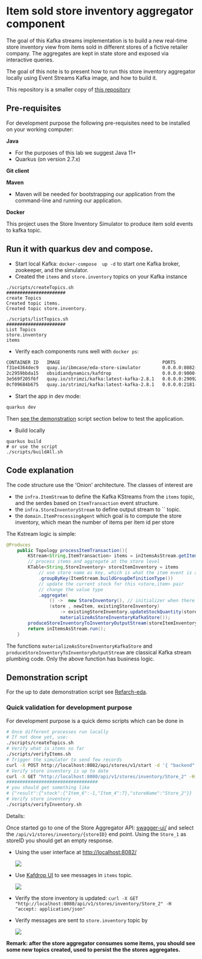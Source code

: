 # Item sold store inventory aggregator component

The goal of this Kafka streams implementation is to build a new real-time 
store inventory view from items sold in different stores of a fictive retailer company. 
The aggregates are kept in state store and exposed via interactive queries.

The goal of this note is to present how to run this store inventory aggregator locally 
using Event Streams Kafka image, and how to build it.

This repository is a smaller copy of [this repository](https://github.com/ibm-cloud-architecture/refarch-eda-store-inventory)
## Pre-requisites

For development purpose the following pre-requisites need to be installed on your working computer:

**Java**
- For the purposes of this lab we suggest Java 11+
- Quarkus (on version 2.7.x)

**Git client**

**Maven**
- Maven will be needed for bootstrapping our application from the command-line and running
our application.

**Docker**

This project uses the Store Inventory Simulator to produce item sold events to kafka topic.

## Run it with quarkus dev and compose.

* Start local Kafka: `docker-compose  up -d` to start one Kafka broker, zookeeper, and the simulator. 
* Created the `items` and `store.inventory` topics on your Kafka instance
 
 ```shell
 ./scripts/createTopics.sh 
######################
 create Topics
Created topic items.
Created topic store.inventory.

./scripts/listTopics.sh 
######################
 List Topics
store.inventory
items
 ```

* Verify each components runs well with `docker ps`:

```sh
CONTAINER ID   IMAGE                                      PORTS                     NAMES
f31e4364dec9   quay.io/ibmcase/eda-store-simulator        0.0.0.0:8082->8080/tcp    storesimulator
2c2959bbda15   obsidiandynamics/kafdrop                   0.0.0.0:9000->9000/tcp    kafdrop
3e569f205f6f   quay.io/strimzi/kafka:latest-kafka-2.8.1   0.0.0.0:29092->9092/tcp   kafka
0cf09684b675   quay.io/strimzi/kafka:latest-kafka-2.8.1   0.0.0.0:2181->2181/tcp    zookeeper
```

* Start the app in dev mode: 

```sh
quarkus dev
```

Then [see the demonstration](#demonstration-script) script section below to test the application.

* Build locally

```
quarkus build
# or use the script
./scripts/buildAll.sh
```

## Code explanation

The code structure use the 'Onion' architecture. The classes of interest are 

* the `infra.ItemStream` to define the Kafka KStreams from the `items` topic, and the serdes based on `ItemTransaction` event structure.
* the `infra.StoreInventoryStream` to define output stream to `` topic.
* the `domain.ItemProcessingAgent` which goal is to compute the store inventory, which mean the number of items per item id per store

The Kstream logic is simple:

```java
@Produces
    public Topology processItemTransaction(){
        KStream<String,ItemTransaction> items = inItemsAsStream.getItemStreams();     
        // process items and aggregate at the store level 
        KTable<String,StoreInventory> storeItemInventory = items
            // use store name as key, which is what the item event is also using
            .groupByKey(ItemStream.buildGroupDefinitionType())
            // update the current stock for this <store,item> pair
            // change the value type
            .aggregate(
                () ->  new StoreInventory(), // initializer when there was no store in the table
                (store , newItem, existingStoreInventory) 
                    -> existingStoreInventory.updateStockQuantity(store,newItem), 
                    materializeAsStoreInventoryKafkaStore());       
        produceStoreInventoryToInventoryOutputStream(storeItemInventory);
        return inItemsAsStream.run();
    }
```

The functions `materializeAsStoreInventoryKafkaStore` and `produceStoreInventoryToInventoryOutputStream` are classical Kafka stream plumbing code.
Only the above function has business logic.

## Demonstration script

For the up to date demonstration script see [Refarch-eda](https://ibm-cloud-architecture.github.io/refarch-eda/scenarios/realtime-inventory).

### Quick validation for development purpose

For development purpose is a quick demo scripts which can be done in 

```sh
# Once different processes run locally
# If not done yet, use:
./scripts/createTopics.sh
# Verify what is items so far
./scripts/verifyItems.sh
# Trigger the simulator to send few records
curl -X POST http://localhost:8082/api/stores/v1/start -d '{ "backend": "KAFKA","records": 20}'
# Verify store inventory is up to date
curl -X GET "http://localhost:8080/api/v1/stores/inventory/Store_2" -H  "accept: application/json"
##################################
# you should get something like
# {"result":{"stock":{"Item_6":-1,"Item_4":7},"storeName":"Store_2"}}
# Verify store inventory
./scripts/verifyInventory.sh
```

Details:

Once started go to one of the Store Aggregator API: [swagger-ui/](http://localhost:8080/q/swagger-ui/) and select
the `​/api​/v1​/stores​/inventory​/{storeID}` end point. Using the `Store_1` as storeID you should get an empty response.

* Using the user interface at [http://localhost:8082/](http://localhost:8082/)

  ![](./docs/store_simulator.png)

* Use [Kafdrop UI](http://localhost:9000/) to see messages in `items` topic.

  ![](./docs/kafdrop_items.png)

* Verify the store inventory is updated: `curl -X GET "http://localhost:8080/api/v1/stores/inventory/Store_2" -H  "accept: application/json"`
* Verify messages are sent to `store.inventory` topic by 

  ![](./docs/kafdrop_store_inventory.png)

**Remark: after the store aggregator consumes some items, you should see some new topics created, used to persist the 
the stores aggregates.**

